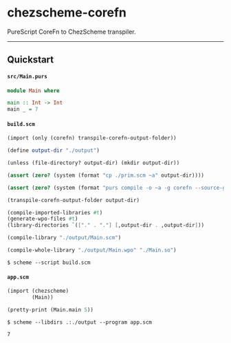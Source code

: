 # chezscheme-corefn

PureScript CoreFn to ChezScheme transpiler.

---

## Quickstart

#### `src/Main.purs`

```haskell
module Main where

main :: Int -> Int
main _ = 7
```

#### `build.scm`

```scheme
(import (only (corefn) transpile-corefn-output-folder))

(define output-dir "./output")

(unless (file-directory? output-dir) (mkdir output-dir))

(assert (zero? (system (format "cp ./prim.scm ~a" output-dir))))

(assert (zero? (system (format "purs compile -o ~a -g corefn --source-globs-file ./sourcefiles.repl.txt" output-dir))))

(transpile-corefn-output-folder output-dir)

(compile-imported-libraries #t)
(generate-wpo-files #t)
(library-directories `(["." . "."] [,output-dir . ,output-dir]))

(compile-library "./output/Main.scm")

(compile-whole-library "./output/Main.wpo" "./Main.so")
```

```
$ scheme --script build.scm
```

#### `app.scm`

```scheme
(import (chezscheme)
        (Main))

(pretty-print (Main.main 5))
```

```
$ scheme --libdirs .:./output --program app.scm

7
```
